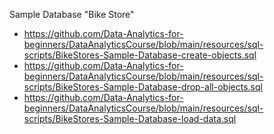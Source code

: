 


Sample Database "Bike Store"

- https://github.com/Data-Analytics-for-beginners/DataAnalyticsCourse/blob/main/resources/sql-scripts/BikeStores-Sample-Database-create-objects.sql
- https://github.com/Data-Analytics-for-beginners/DataAnalyticsCourse/blob/main/resources/sql-scripts/BikeStores-Sample-Database-drop-all-objects.sql
- https://github.com/Data-Analytics-for-beginners/DataAnalyticsCourse/blob/main/resources/sql-scripts/BikeStores-Sample-Database-load-data.sql
  






